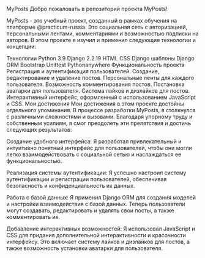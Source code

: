 MyPosts
Добро пожаловать в репозиторий проекта MyPosts!

MyPosts - это учебный проект, созданный в рамках обучения на платформе @practicum-russia. Это социальная сеть с авторизацией, персональными лентами, комментариями и возможностью подписки на авторов. В этом проекте я изучил и применил следующие технологии и концепции:

Технологии
Python 3.9
Django 2.2.19
HTML
CSS
Django шаблоны
Django ORM
Bootstrap
Unittest
Pythonanywhere
Функциональность проекта
Регистрация и аутентификация пользователей.
Создание, редактирование и удаление постов.
Персональные ленты для каждого пользователя.
Возможность комментирования постов.
Постановка аватарки для пользователя.
Система лайков и дизлайков для постов.
Интерактивный интерфейс, оформленный с использованием JavaScript и CSS.
Мои достижения
Мои достижения в этом проекте достойны отдельного упоминания. В процессе разработки MyPosts, я столкнулся с различными сложностями и вызовами. Благодаря упорному труду и собственным усилиям, я смог преодолеть эти препятствия и достичь следующих результатов:

Создание удобного интерфейса: Я разработал привлекательный и интуитивно понятный интерфейс для пользователей, чтобы они могли легко взаимодействовать с социальной сетью и наслаждаться ее функциональностью.

Реализация системы аутентификации: Я успешно настроил систему аутентификации и регистрации пользователей, обеспечивая безопасность и конфиденциальность их данных.

Работа с базой данных: Я применил Django ORM для создания моделей и настройки взаимодействия с базой данных. Теперь пользователи могут создавать, редактировать и удалять свои посты, а также комментировать их.

Добавление интерактивных возможностей: Я использовал JavaScript и CSS для придания дополнительной интерактивности и красочности интерфейсу. Это включает систему лайков и дизлайков для постов, а также возможность установки аватарки для пользователя.
